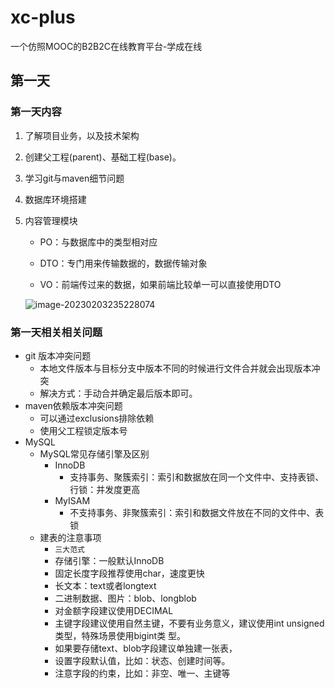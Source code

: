 # xc-plus
一个仿照MOOC的B2B2C在线教育平台-学成在线

## 第一天

### 第一天内容

1. 了解项目业务，以及技术架构

2. 创建父工程(parent)、基础工程(base)。

3. 学习git与maven细节问题

4. 数据库环境搭建 

5. 内容管理模块
    
    - PO：与数据库中的类型相对应
    
    - DTO：专门用来传输数据的，数据传输对象
    - VO：前端传过来的数据，如果前端比较单一可以直接使用DTO
    
    ![image-20230203235228074](https://qnyun.linshiyou.cn/images/image-20230203235228074.png)

### 第一天相关相关问题

- git 版本冲突问题
  - 本地文件版本与目标分支中版本不同的时候进行文件合并就会出现版本冲突
  - 解决方式：手动合并确定最后版本即可。
- maven依赖版本冲突问题
  - 可以通过exclusions排除依赖
  - 使用父工程锁定版本号<dependencyManagement>
- MySQL
  - MySQL常见存储引擎及区别
    - InnoDB
      - 支持事务、聚簇索引：索引和数据放在同一个文件中、支持表锁、行锁：并发度更高
    - MyISAM 
      - 不支持事务、非聚簇索引：索引和数据文件放在不同的文件中、表锁
  - 建表的注意事项
    - `三大范式`
    - 存储引擎：一般默认InnoDB
    - 固定长度字段推荐使用char，速度更快
    - 长文本：text或者longtext
    - 二进制数据、图片：blob、longblob
    - 对金额字段建议使用DECIMAL
    - 主键字段建议使用自然主键，不要有业务意义，建议使用int unsigned类型，特殊场景使用bigint类
      型。
    - 如果要存储text、blob字段建议单独建一张表，
    - 设置字段默认值，比如：状态、创建时间等。
    - 注意字段的约束，比如：非空、唯一、主键等
